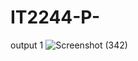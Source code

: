 # IT2244-P-
output 1
![Screenshot (342)](https://github.com/user-attachments/assets/758430e5-73c2-4be5-82dd-472fd1e1e403)
